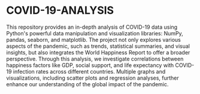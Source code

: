 # COVID-19-ANALYSIS

This repository provides an in-depth analysis of COVID-19 data using Python's powerful data manipulation and visualization libraries: NumPy, pandas, seaborn, and matplotlib. The project not only explores various aspects of the pandemic, such as trends, statistical summaries, and visual insights, but also integrates the World Happiness Report to offer a broader perspective. Through this analysis, we investigate correlations between happiness factors like GDP, social support, and life expectancy with COVID-19 infection rates across different countries. Multiple graphs and visualizations, including scatter plots and regression analyses, further enhance our understanding of the global impact of the pandemic.
